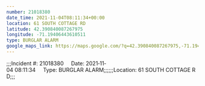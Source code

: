 ```yaml
---
number: 21018380
date_time: 2021-11-04T08:11:34+00:00
location: 61 SOUTH COTTAGE RD
latitude: 42.390840087267975
longitude: -71.19406443610511
type: BURGLAR ALARM
google_maps_link: https://maps.google.com/?q=42.390840087267975,-71.19406443610511
---
```


;;;Incident #: 21018380     Date: 2021‐11‐04 08:11:34     Type: BURGLAR ALARM;;;;;;Location: 61 SOUTH COTTAGE RD;;;
